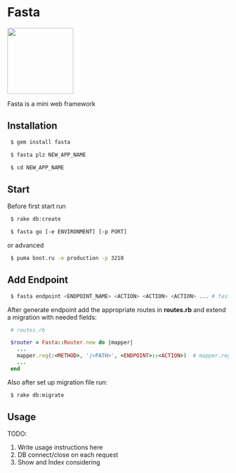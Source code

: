 # Fasta

<img src="https://user-images.githubusercontent.com/2478436/48049394-346ac280-e1a7-11e8-946f-4f6fe5f422a8.png" width="150">


Fasta is a mini web framework

## Installation

```bash
 $ gem install fasta
```

```bash
 $ fasta plz NEW_APP_NAME
```

```bash
 $ cd NEW_APP_NAME
```

## Start

Before first start run
```bash
 $ rake db:create
```

```bash
 $ fasta go [-e ENVIRONMENT] [-p PORT]
```

or advanced
```bash
 $ puma boot.ru -e production -p 3210
```

## Add Endpoint

```bash
 $ fasta endpoint <ENDPOINT_NAME> <ACTION> <ACTION> <ACTION> ... # fasta endpoint account index show custom
```

After generate endpoint add the appropriate routes in **routes.rb** and extend a migration with needed fields:

```ruby
 # routes.rb

 $router = Fasta::Router.new do |mapper|
   ...
   mapper.reg(:<METHOD>, '/<PATH>', <ENDPOINT>::<ACTION>)  # mapper.reg(:get, '/accounts', Account::Index)
   ...
 end  
```

Also after set up migration file run:

```bash
 $ rake db:migrate
```


## Usage

TODO: 
1. Write usage instructions here
2. DB connect/close on each request
3. Show and Index considering


